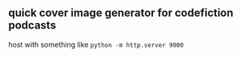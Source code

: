 ## quick cover image generator for codefiction podcasts

host with something like `python -m http.server 9000`

